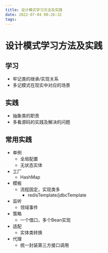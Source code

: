 ```yaml
---
title: 设计模式学习方法及实践
date: 2022-07-04 00:26:32
tags:
---
```


# 设计模式学习方法及实践

## 学习

- 牢记类的继承/实现关系
- 多记模式在现实中对应的场景

## 实践

- 抽象类的职责
- 多看源码的实践及解决的问题

## 常用实践

- 单例
  - 全局配置
  - 无状态实体
- 工厂
  - HashMap
- 模板
  - 流程固定，实现类多
    - redisTemplate/jdbcTemplate
- 监听
  - 领域事件
- 策略
  - 一个借口，多个Bean实现
- 适配
  - 实体类转换
- 代理
  - 统一封装第三方接口调用
    

